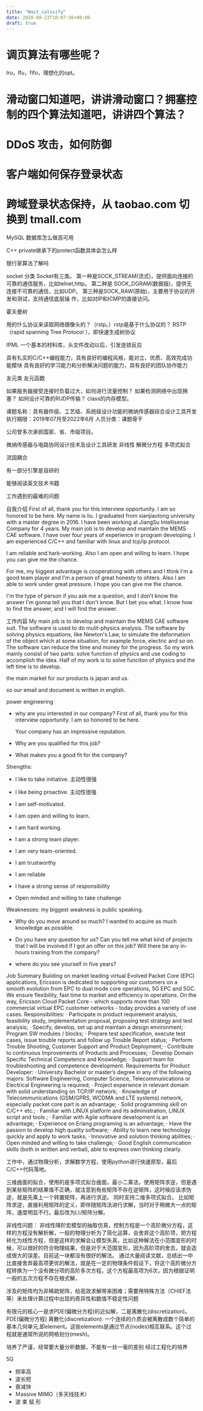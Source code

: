 ```yaml
---
title: "Wait_calssify"
date: 2020-08-23T10:07:56+08:00
draft: true
---
```



# 调页算法有哪些呢？
lru，lfu，fifo，理想化的opt。

# 滑动窗口知道吧，讲讲滑动窗口？拥塞控制的四个算法知道吧，讲讲四个算法？

# DDoS 攻击，如何防御
# 客户端如何保存登录状态
# 跨域登录状态保持，从 taobao.com 切换到 tmall.com

MySQL 数据库怎么做高可用

C++ private继承下的protect函数具体会怎么样

银行家算法了解吗

socket 分类
Socket有三类。
第一种是SOCK_STREAM(流式)，提供面向连接的可靠的通信服务，比如telnet,http。
第二种是 SOCK_DGRAM(数据报)，提供无连接不可靠的通信，比如UDP。
第三种是SOCK_RAW(原始)，主要用于协议的开发和测试，支持通信底层操 作，比如对IP和ICMP的直接访问。


霍夫曼树

用的什么协议来读取网络摄像头的？（rstp。）rstp是基于什么协议的？
RSTP（rapid spanning Tree Protocol ），即快速生成树协议

IPML
一个基本的材料库，头文件改动以后，引发连锁反应

具有扎实的C/C++编程能力，具有良好的编程风格，能对立、优质、高效完成功能模块
具有良好的学习能力和分析解决问题的能力，具有良好的团队协作能力

友元类 友元函数

如果服务器接受连接时负载过大，如何进行流量控制？
如果检测网络中出现拥塞？
如何设计可靠的RUDP传输？
class的内存模型。


课题名称：具有器件级、工艺级、系统级设计功能的微纳传感器综合设计工具开发
执行期限：2019年07月至2022年6月
人员分类：课题骨干

公司曾多次承担国家、省、市级项目。

微纳传感器与电路协同设计技术及设计工具研发
非线性
解微分方程
多项式拟合

流固耦合

有一部分引擎是自研的

能够阅读英文技术书籍

工作遇到的最难的问题

自我介绍
First of all, thank you for this interview opportunity. I am so honored to be here.
My name is liu. 
I graduated from xianjiaotong university with a master degree in 2016. 
I have been working at JiangSu Intellisense Company for 4 years. My main job is to develop and maintain the MEMS CAE software. I have over four years of experience in program developing. 
I am experienced C/C++ and familiar with linux and tcp/ip protocol.

I am reliable and hark-working. Also I am open and willing to learn.
I hope you can give me the chance.

For me, my biggest advantage is cooperationg with others and I think I'm a good team player and I'm a person of great honesty to ohters. Also I am able to work under great pressure. I hope you can give me the chance.

I'm the type of person if you ask me a question, and I don't know the answer I'm gonna tell you that I don't know. But I bet you what.
I know how to find the answer, and I will find the answer.

工作内容
My main job is to develop and maintain the MEMS CAE software suit. The software is used to do mulit-physics analysis. The software by solving physics equations, like Newton's Law, to simulate the deformation of the object which at some situation, for example force, electric and so on. The software can reduce the time and money for the progress. So my work mainly consist of two parts: solve function of physics and use coding to accomplish the idea. Half of my work is to solve funciton of physics and the left time is to develop.

the main market for our products is japan and us.

so our email and document is written in english.

power engineering

- why are you interested in our company?
    First of all, thank you for this interview opportunity. I am so honored to be here.

    Your company has an impressive reputation.

- Why are you qualified for this job?
- What makes you a good fit for the company?

Strengths:
- I like to take initiative. 主动性很强
- I like being proactive. 主动性很强
- I am self-motivated.

- I am open and willing to learn.
- I am hard working.

- I am a strong team player.
- I am very team-oriented.

- I am trustworthy
- I am reliable
- I have a strong sense of responsibility
- Open minded and willing to take challenge


Weaknesses:
my biggest weakness is public speaking.

- Why do you move around so much?
I wanted to acquire as much knowledge as possible.

- Do you have any question for us?
Can you tell me what kind of projects that I will be involved if I got an offer on this job?
Will there be any in-hours training from the company?

- where do you see yourself in five years?

Job Summary
Building on market leading virtual Evolved Packet Core (EPC) applications, Ericsson is dedicated to supporting our customers on a smooth evolution from EPC to dual mode core operations, 5G EPC and 5GC. We ensure flexibility, fast time to market and efficiency in operations. On the way, Ericsson Cloud Packet Core - which supports more than 100 commercial virtual EPC customer networks - today provides a variety of use cases.
Responsibilities:
· Participate in product requirement analysis, feasibility study, implementation proposal, proposing test strategy and test analysis;
· Specify, develop, set up and maintain a design environment;
· Program SW modules / blocks;
· Prepare test specification, execute test cases, issue trouble reports and follow up Trouble Report status;
· Perform Trouble Shooting, Customer Support and Product Deployment;
· Contribute to continuous Improvements of Products and Processes;
· Develop Domain Specific Technical Competence and Knowledge;
· Support team for troubleshooting and competence development.
Requirements for Product Developer:
· University Bachelor or master’s degree in any of the following majors: Software Engineering, Computer Science, Telecommunications or Electrical Engineering is required;
· Project experience in relevant domain with solid understanding on TCP/IP network;
· Knowledge of Telecommunications (GSM/GPRS, WCDMA and LTE systems) network, especially packet core part is an advantage;
· Solid programming skill on C/C++ etc.;
· Familiar with LINUX platform and its administration, LINUX script and tools ;
· Familiar with Agile software development is an advantage;
· Experience on Erlang programing is an advantage;
· Have the passion to develop high quality software;
· Ability to learn new technology quickly and apply to work tasks;
· Innovative and solution thinking abilities;
· Open minded and willing to take challenge;
· Good English communication skills (both in written and verbal), able to express own thinking clearly.

工作中，通过物理分析，求解数学方程，使用python进行快速原型，最后C/C++代码落地。


三维曲面的拟合，使用的是多项式拟合曲面，最小二乘法，使用矩阵求逆，但是遇到某些矩阵的结果值不正确，就注意到有些矩阵不存在逆矩阵，这时候应该求伪逆，就是先乘上一个转置矩阵，再进行求逆。
同时支持二维多项式拟合。
比如矩阵求逆，直接利用矩阵的定义，即伴随矩阵法进行求解，当时对于稍微大一点的矩阵，速度明显不行。最后改为LU矩阵分解。

非线性问题：
非线性降阶宏模型的抽取仿真，控制方程是一个高阶微分方程，这样的方程没有解析解，一般的物理分析为了简化运算，会舍弃这个高阶项，把方程转化为线性方程，但是这样的求解会让模型失真，比如这种解法在小范围变形的时候，可以很好的符合物理结果，但是对于大范围变形，因为高阶项的舍去，就会造成很大的误差。目前这一块都没有很好的解法。
通过大量阅读文献，总结出一中比直接舍弃最高项更优的解法，就是在一定的物理条件假设下，将这个高阶微分方程转换为一个没有微分项的高阶多次方程，这个方程最高项为6次，因为根据证明一般的五次方程不存在根式解，

涉及的矩阵均为非稀疏矩阵，给高效求解带来困难；需要用特殊方法（CHIEF法等）来处理计算过程中出现的奇异性和数值不稳定性问题

有限元的核心一是求PDE(偏微分方程)的近似解，二是离散化(discretization)。
PDE(偏微分方程)
离散化(discretization): 一个连续的介质会被离散成数个简单的基本几何单元,即element。这些elements是通过节点(nodes)相互联系。这个过程就是通常所说的网格划分(mesh)。

培养了严谨，经常要大量分析数据，不能有一丝一毫的差别
经过工程化的培养

5G
- 频率高
- 波长短
- 衰减快
- Ｍassive MIMO（多天线技术）
- 波 束 赋 形